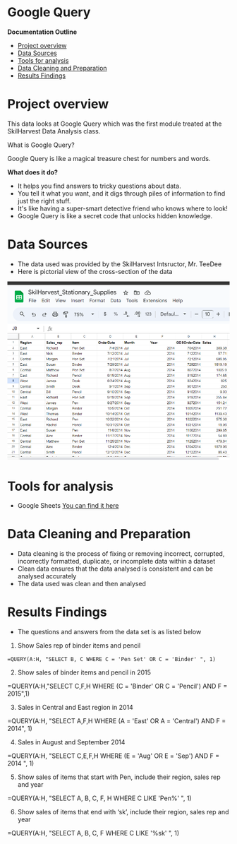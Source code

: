 # Google Query 

**Documentation Outline**
- [Project overview](#project-overview)
- [Data Sources](#data-sources)
- [Tools for analysis](#tools-for-analysis)
- [Data Cleaning and Preparation](#data-cleaning-and-preparation)
- [Results Findings](#results-findings)

  
# Project overview
This data looks at Google Query which was the first module treated at the SkilHarvest Data Analysis class.

What is Google Query? 

Google Query is like a magical treasure chest for numbers and words.

**What does it do?**
- It helps you find answers to tricky questions about data.
- You tell it what you want, and it digs through piles of information to find just the right stuff.
- It's like having a super-smart detective friend who knows where to look!
- Google Query is like a secret code that unlocks hidden knowledge. 

# Data Sources
- The data used was provided by the SkilHarvest Intsructor, Mr. TeeDee
- Here is pictorial view of the cross-section of the data

![stationarysupplies](stationarysupplies.png)

  
# Tools for analysis
- Google Sheets [You can find it here](https://docs.google.com/spreadsheets/u/0/?ec=asw-sheets-hero-goto)

# Data Cleaning and Preparation
- Data cleaning is the process of fixing or removing incorrect, corrupted, incorrectly formatted, duplicate, or incomplete data within a dataset
- Clean data ensures that the data analysed is consistent and can be analysed accurately
- The data used was clean and then analysed

# Results Findings
- The questions and answers from the data set is as listed below
  
1. Show Sales rep of binder items and pencil
   
```
=QUERY(A:H, "SELECT B, C WHERE C = 'Pen Set' OR C = 'Binder' ", 1)
```



2. Show sales of binder items and pencil in 2015

=QUERY(A:H,"SELECT C,F,H WHERE (C = 'Binder' OR C = 'Pencil') AND F = 2015",1)



3. Sales in Central and East region in 2014

=QUERY(A:H, "SELECT A,F,H WHERE (A = 'East' OR A = 'Central') AND F = 2014", 1)



4. Sales in August and September 2014

=QUERY(A:H, "SELECT C,E,F,H WHERE (E = 'Aug' OR E = 'Sep') AND F = 2014 ", 1)



5. Show sales of items that start with Pen, include their region, sales rep and year

=QUERY(A:H, "SELECT A, B, C, F, H WHERE C LIKE 'Pen%' ", 1)



6. Show sales of items that end with ‘sk’, include their region, sales rep and year

=QUERY(A:H, "SELECT A, B, C, F WHERE C LIKE '%sk' ", 1)




